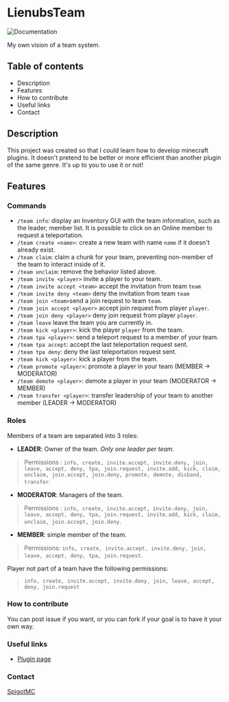 # LienubsTeam

![Documentation](https://github.com/Lienub-s-Plugins/LienubsTeam/actions/workflows/pages/pages-build-deployment/badge.svg)

My own vision of a team system.

## Table of contents

- Description
- Features
- How to contribute
- Useful links
- Contact

## Description

This project was created so that I could learn how to develop minecraft plugins. It doesn't pretend to be better or more efficient than another plugin of the same genre. It's up to you to use it or not!

## Features

### Commands

- `/team info`: display an Inventory GUI with the team information, such as the leader, member list. It is possible to click on an Online member to request a teleportation.
- `/team create <name>`: create a new team with name `name` if it doesn't already exist.
- `/team claim`: claim a chunk for your team, preventing non-member of the team to interact inside of it.
- `/team unclaim`: remove the behavior listed above.
- `/team invite <player>` invite a player to your team.
- `/team invite accept <team>` accept the invitation from team `team`
- `/team invite deny <team>` deny the invitation from team `team`
- `/team join <team>`send a join request to team `team`.
- `/team join accept <player>` accept join request from player `player`.
- `/team join deny <player>` deny join request from player `player`.
- `/team leave` leave the team you are currently in.
- `/team kick <player>`: kick the player `player` from the team.
- `/team tpa <player>`: send a teleport request to a member of your team.
- `/team tpa accept`: accept the last teleportation request sent.
- `/team tpa deny`: deny the last teleportation request sent.
- `/team kick <player>`: kick a player from the team.
- `/team promote <player>`: promote a player in your team (MEMBER -> MODERATOR)
- `/team demote <player>`: demote a player in your team (MODERATOR -> MEMBER)
- `/team transfer <player>`: transfer leadership of your team to another member (LEADER -> MODERATOR)

### Roles

Members of a team are separated into 3 roles:
- **LEADER**: Owner of the team. *Only one leader per team.*
> Permissions : `info, create, invite.accept, invite.deny, join, leave, accept, deny, tpa, join.request, invite.add, kick, claim, unclaim, join.accept, join.deny, promote, demote, disband, transfer`.
- **MODERATOR**: Managers of the team.
> Permissions : `info, create, invite.accept, invite.deny, join, leave, accept, deny, tpa, join.request, invite.add, kick, claim, unclaim, join.accept, join.deny`.
- **MEMBER**: simple member of the team.
> Permissions: `info, create, invite.accept, invite.deny, join, leave, accept, deny, tpa, join.request`.

Player not part of a team have the following permissions:
> `info, create, invite.accept, invite.deny, join, leave, accept, deny, join.request`

### How to contribute
You can post issue if you want, or you can fork if your goal is to have it your own way.

### Useful links

- [Plugin page](https://www.spigotmc.org/resources/lienubs-team.117194/)

### Contact

[SpigotMC](https://www.spigotmc.org/members/lienub.360534/)
